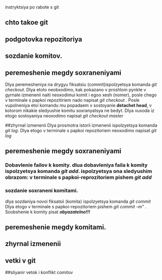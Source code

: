 instryktsiya po rabote s git

## chto takoe git

## podgotovka repozitoriya




## sozdanie komitov. 

## peremeshenie megdy soxraneniyami
Dlya peremesheniya na drygyu fiksatsiu (commit)ispolzyetsya komanda *git checkout*. Dlya etoto neobxodimo, kak pokazano v proshlom pynkte v gyrnale izmenenii naiti neoxodimui komit i egoo xesh (nomer), posle chego v terminale s papkoi repozitiriem nado napisat *git checkout <xesh kommita>*. Posle vupolneniya etoi komandu mu popadaem v sostoyanie **detachet head**, v kotorom nikakie sledyushie komitu soxranyatsya ne bedyt. Dlya vuxoda iz etogo sostoyaniya neoxodimo napisat *git checkout master*

##zhyrnal izmenenii
Dlya prosmotra istorii izmenenii ispolzyetsya komanda *git log*. Dlya etogo v terminale s papkoi repozitoriem neoxodimo napisat *git log*

## peremeshenie megdy soxraneniyami


### Dobavlenie failov k komity. dlua dobavleniya faila k komity ispolzyetsya komanda *git add*. ispolzyetsya ona sledyushim obrazom: v terminale s papkoi-reprozitoriem pishem *git add <nazvanie faila>*

### sozdanie soxraneni komitami.
dlya sozdaniya novoi fiksatsii (komita) ispolzyetsya komanda *git commit* Dlya etogo v terminale s papkoi-repozitoriem pishem *git commit -m" <soobshenie k komity>*. Soobshenie k komity pisat ***obyazatelno!!!***


## peremeshenie megdy komitami. 

## zhyrnal izmenenii

## vetki v git

##sliyanir vetok i konflikt comitov